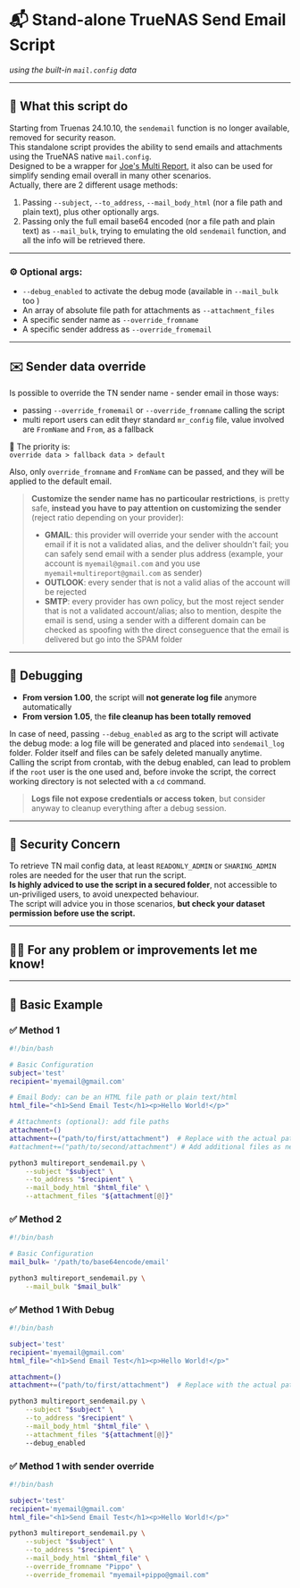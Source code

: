 # 📬 Stand-alone TrueNAS Send Email Script  
*using the built-in `mail.config` data*

---

## 📌 What this script do

Starting from Truenas 24.10.10, the `sendemail` function is no longer available, removed for security reason.  
This standalone script provides the ability to send emails and attachments using the TrueNAS native `mail.config`.  
Designed to be a wrapper for [Joe's Multi Report](https://github.com/JoeSchmuck/Multi-Report), it also can be used for simplify sending email overall in many other scenarios.  
Actually, there are 2 different usage methods:

1. Passing `--subject`, `--to_address`, `--mail_body_html` (nor a file path and plain text), plus other optionally args.
2. Passing only the full email base64 encoded (nor a file path and plain text) as `--mail_bulk`, trying to emulating the old `sendemail` function, and all the info will be retrieved there.

---

### ⚙️ Optional args:

- `--debug_enabled` to activate the debug mode (available in `--mail_bulk` too )
- An array of absolute file path for attachments as `--attachment_files`  
- A specific sender name as `--override_fromname`  
- A specific sender address as `--override_fromemail`

---

## ✉️ Sender data override

Is possible to override the TN sender name - sender email in those ways:

- passing `--override_fromemail` or `--override_fromname`  calling the script
- multi report users can edit theyr standard `mr_config` file, value involved are `FromName` and `From`, as a fallback  

📌 The priority is:  
`override data > fallback data > default`  

Also, only `override_fromname` and `FromName` can be passed, and they will be applied to the default email.
 
> **Customize the sender name has no particoular restrictions**, is pretty safe, **instead you have to pay attention on customizing the sender** (reject ratio depending on your provider):
> - **GMAIL**:  this provider will override your sender with the account email if it is not a validated alias, and the deliver shouldn't fail; you can safely send email with a sender plus address (example, your account is `myemail@gmail.com` and you use `myemail+multireport@gmail.com` as sender)
> - **OUTLOOK**: every sender that is not a valid alias of the account will be rejected
> - **SMTP**: every provider has own policy, but the most reject sender that is not a validated account/alias; also to mention, despite the email is send, using a sender with a different domain can be checked as spoofing with the direct conseguence that the email is delivered but go into the SPAM folder

---

## 🐞 Debugging

- **From version 1.00**, the script will **not generate log file** anymore automatically  
- **From version 1.05**, the **file cleanup has been totally removed**

In case of need, passing `--debug_enabled` as arg to the script will activate the debug mode: a log file will be generated and placed into `sendemail_log` folder. 
Folder itself and files can be safely deleted manually anytime.  
Calling the script from crontab, with the debug enabled, can lead to problem if the `root` user is the one used and, before invoke the script, the correct working directory is not selected with a `cd` command.

> **Logs file not expose credentials or access token**, but consider anyway to cleanup everything after a debug session.

---

## 🔐 Security Concern

To retrieve TN mail config data, at least `READONLY_ADMIN` or `SHARING_ADMIN` roles are needed for the user that run the script.  
**Is highly adviced to use the script in a secured folder**, not accessible to un-priviliged users, to avoid unexpected behaviour.  
The script will advice you in those scenarios, **but check your dataset permission before use the script.**


---

## 🙋‍♂️ For any problem or improvements let me know!

---

## 📘 Basic Example

### ✅ Method 1

```bash
#!/bin/bash

# Basic Configuration
subject='test' 
recipient='myemail@gmail.com'

# Email Body: can be an HTML file path or plain text/html
html_file="<h1>Send Email Test</h1><p>Hello World!</p>"

# Attachments (optional): add file paths
attachment=() 
attachment+=("path/to/first/attachment")  # Replace with the actual path
#attachment+=("path/to/second/attachment") # Add additional files as needed

python3 multireport_sendemail.py \
    --subject "$subject" \
    --to_address "$recipient" \
    --mail_body_html "$html_file" \
    --attachment_files "${attachment[@]}"

```
### ✅ Method 2
```bash
#!/bin/bash

# Basic Configuration
mail_bulk= '/path/to/base64encode/email'

python3 multireport_sendemail.py \
    --mail_bulk "$mail_bulk"

```

### ✅ Method 1 With Debug

```bash
#!/bin/bash

subject='test' 
recipient='myemail@gmail.com'
html_file="<h1>Send Email Test</h1><p>Hello World!</p>"

attachment=() 
attachment+=("path/to/first/attachment")  # Replace with the actual path

python3 multireport_sendemail.py \
    --subject "$subject" \
    --to_address "$recipient" \
    --mail_body_html "$html_file" \
    --attachment_files "${attachment[@]}"
    --debug_enabled
```
### ✅ Method 1 with sender override

```bash
#!/bin/bash

subject='test' 
recipient='myemail@gmail.com'
html_file="<h1>Send Email Test</h1><p>Hello World!</p>"

python3 multireport_sendemail.py \
    --subject "$subject" \
    --to_address "$recipient" \
    --mail_body_html "$html_file" \
    --override_fromname "Pippo" \
    --override_fromemail "myemail+pippo@gmail.com"

```
